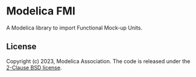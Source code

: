 # Modelica FMI

A Modelica library to import Functional Mock-up Units.

## License

Copyright (c) 2023, Modelica Association.
The code is released under the [2-Clause BSD license](LICENSE).
